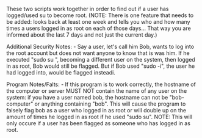 These two scripts work together in order to find out if a user has logged/used su to become root. (NOTE: There is one feature that needs to be added: looks back at least one week and tells you who and how many times a users logged in as root on each of those days... That way you are informed about the last 7 days and not just the current day.)

Additional Security Notes:
	- Say a user, let's call him Bob, wants to log into the root account but does not want anyone to know that is was him. If he executed "sudo su <another user>", becoming a different user on the system, then logged in as root, Bob would still be flagged. But if Bob used "sudo -i", the user he had logged into, would be flagged insteadi.

Program Notes/Falts:
	- If this program is to work correctly, the hostname of the computer or server MUST NOT contain the name of any user on the system: if you have a user named bob, the hostname can not be "bob-computer" or anything containing "bob". This will cause the program to falsely flag bob as a user who logged in as root or will double up on the amount of times he logged in as root if he used "sudo su". NOTE: This will only occure if a user has been flagged as someone who has logged in as root.
